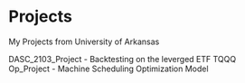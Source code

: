 # Projects
My Projects from University of Arkansas

DASC_2103_Project - Backtesting on the leverged ETF TQQQ <br>
Op_Project - Machine Scheduling Optimization Model
